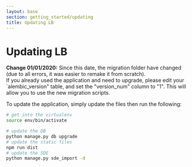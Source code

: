 ```yaml
---
layout: base
section: getting_started/updating
title: Updating LB
---
```

# Updating LB

<div class="alert alert-dismissible alert-danger">
    <strong>Change 01/01/2020:</strong> Since this date, the migration folder have changed (due to all errors, it was easier to remake it from scratch).
    <br>
    If you already used the application and need to upgrade, please edit your `alembic_version" table, and set the "version_num" column to "1". This will allow you to use the new migration scripts.
</div>

To update the application, simply update the files then run the following:
```bash
# get into the virtualenv
source env/bin/activate

# update the DB
python manage.py db upgrade
# update the static files
npm run dist
# update the SDE
python manage.py sde_import -d
```